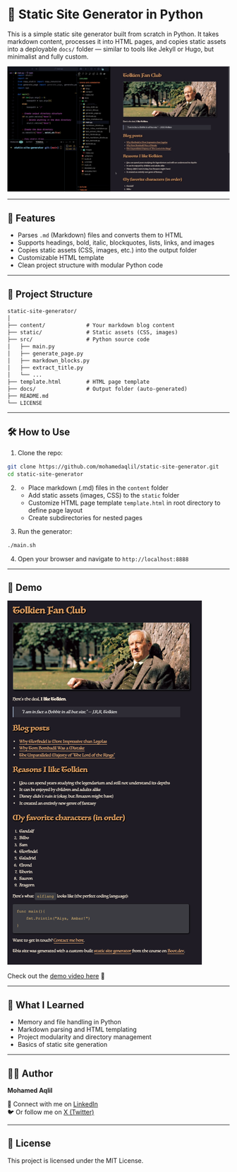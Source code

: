 
# 🧱 Static Site Generator in Python

This is a simple static site generator built from scratch in Python. It takes markdown content, processes it into HTML pages, and copies static assets into a deployable `docs/` folder — similar to tools like Jekyll or Hugo, but minimalist and fully custom.

![Preview Screenshot](assets/preview.jpg)

---

## 🚀 Features

- Parses `.md` (Markdown) files and converts them to HTML
- Supports headings, bold, italic, blockquotes, lists, links, and images
- Copies static assets (CSS, images, etc.) into the output folder
- Customizable HTML template
- Clean project structure with modular Python code

---

## 📁 Project Structure

```
static-site-generator/
│
├── content/             # Your markdown blog content
├── static/              # Static assets (CSS, images)
├── src/                 # Python source code
│   ├── main.py
│   ├── generate_page.py
│   ├── markdown_blocks.py
│   ├── extract_title.py
│   └── ...
├── template.html        # HTML page template
├── docs/                # Output folder (auto-generated)
├── README.md
└── LICENSE
```

---

## 🛠 How to Use

1. Clone the repo:

```bash
git clone https://github.com/mohamedaqlil/static-site-generator.git
cd static-site-generator
```

2. - Place markdown (.md) files in the `content` folder
   - Add static assets (images, CSS) to the `static` folder
   - Customize HTML page template `template.html` in root directory to define page layout
   - Create subdirectories for nested pages

3. Run the generator:

```bash
./main.sh
```

4. Open your browser and navigate to `http://localhost:8888`

---

## 📸 Demo

![Site Preview](assets/demo-screenshot.jpg)

Check out the [demo video here](https://link-to-your-video.com) 🎥

---

## 🧠 What I Learned

- Memory and file handling in Python
- Markdown parsing and HTML templating
- Project modularity and directory management
- Basics of static site generation

---

## 🧑‍💻 Author

**Mohamed Aqlil**  

🔗 Connect with me on [LinkedIn](https://www.linkedin.com/in/mohamedaqlil/)  
🐦 Or follow me on [X (Twitter)](https://x.com/aqlil_mohamed)

---

## 📄 License

This project is licensed under the MIT License.
